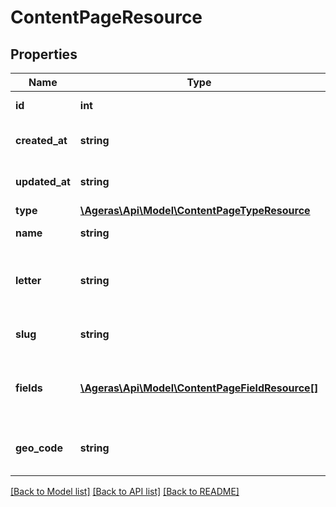 # ContentPageResource

## Properties
Name | Type | Description | Notes
------------ | ------------- | ------------- | -------------
**id** | **int** | Id for the Lead. | [optional] 
**created_at** | **string** | Date the Lead was created. | [optional] 
**updated_at** | **string** | Date the Lead was updated. | [optional] 
**type** | [**\Ageras\Api\Model\ContentPageTypeResource**](ContentPageTypeResource.md) |  | [optional] 
**name** | **string** | Name of the page | [optional] 
**letter** | **string** | Letter used to identify the category of the page | [optional] 
**slug** | **string** | Slug to prefix the url | [optional] 
**fields** | [**\Ageras\Api\Model\ContentPageFieldResource[]**](ContentPageFieldResource.md) | The different content fields for the page | [optional] 
**geo_code** | **string** | Geo code for the location of the page | [optional] 

[[Back to Model list]](../README.md#documentation-for-models) [[Back to API list]](../README.md#documentation-for-api-endpoints) [[Back to README]](../README.md)



